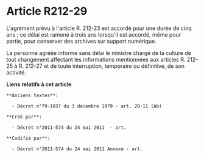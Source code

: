 # Article R212-29

L'agrément prévu à l'article R. 212-23 est accordé pour une durée de cinq ans ; ce délai est ramené à trois ans lorsqu'il est
accordé, même pour partie, pour conserver des archives sur support numérique.

La personne agréée informe sans délai le ministre chargé de la culture de tout changement affectant les informations
mentionnées aux articles R. 212-25 à R. 212-27 et de toute interruption, temporaire ou définitive, de son activité.

**Liens relatifs à cet article**

	**Anciens textes**:

	  - Décret n°79-1037 du 3 décembre 1979 - art. 20-11 (Ab)

	**Créé par**:

	  - Décret n°2011-574 du 24 mai 2011  - art.

	**Codifié par**:

	  - Décret n°2011-574 du 24 mai 2011 Annexe - art.

